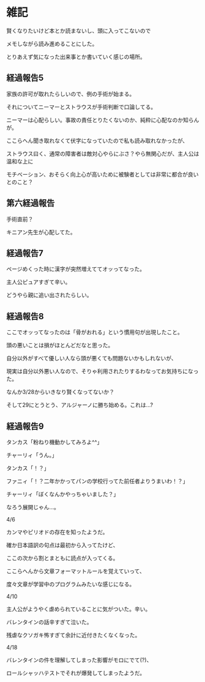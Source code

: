 # 雑記

賢くなりたいけど本とか読まないし、頭に入ってこないので

メモしながら読み進めることにした。

とりあえず気になった出来事とか書いていく感じの場所。

## 経過報告5

家族の許可が取れたらしいので、例の手術が始まる。

それについてニーマーとストラウスが手術判断で口論してる。

ニーマーは心配らしい。事故の責任とりたくないのか、純粋に心配なのか知らんが。

ここらへん聞き取れなくて伏字になっていたので私も読み取れなかったが、

ストラウス曰く、通常の障害者は敵対心やらにぶさ？やら無関心だが、主人公は温和な上に

モチベーション、おそらく向上心が高いために被験者としては非常に都合が良いとのこと？

## 第六経過報告

手術直前？

キニアン先生が心配してた。

## 経過報告7

ページめくった時に漢字が突然増えててオッってなった。

主人公ピュアすぎて辛い。

どうやら親に追い出されたらしい。

## 経過報告8

ここでオッってなったのは「骨がおれる」という慣用句が出現したこと。

頭の悪いことは損がほとんどだなと思った。

自分以外がすべて優しい人なら頭が悪くても問題ないかもしれないが、

現実は自分以外悪い人なので、そりゃ利用されたりするわなってお気持ちになった。

なんか3/28からいきなり賢くなってないか？

そして29にとうとう、アルジャーノに勝ち始める。これは...?

## 経過報告9

タンカス「粉ねり機動かしてみろよ^^」

チャーリィ「うん。」

タンカス「！？」

ファニィ「！？二年かかってパンの学校行ってた前任者よりうまいわ！？」

チャーリィ「ぼくなんかやっちゃいました？」

なろう展開じゃん...。

4/6

カンマやピリオドの存在を知ったようだ。

確か日本語訳の句点は最初から入ってたけど、

ここの次から割とまともに読点が入ってくる。

ここらへんから文章フォーマットルールを覚えていって、

度々文章が学習中のプログラムみたいな感じになる。

4/10

主人公がようやく虐められていることに気がついた。辛い。

バレンタインの話辛すぎて泣いた。

残虐なクソガキ怖すぎて余計に近付きたくなくなった。

4/18

バレンタインの件を理解してしまった影響がモロにでて(?)、

ロールシャッハテストでそれが爆発してしまったようだ。
